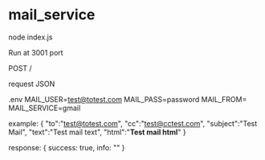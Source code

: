 # mail_service

node index.js

Run at 3001 port

POST /

request JSON

.env
MAIL_USER=test@totest.com
MAIL_PASS=password
MAIL_FROM=
MAIL_SERVICE=gmail


example:
{
    "to":"test@totest.com",
    "cc":"test@cctest.com",
    "subject":"Test Mail",
    "text":"Test mail text",
    "html":"<b>Test mail html</b>"
    }

response:
{
    success: true,
    info: ""
}
